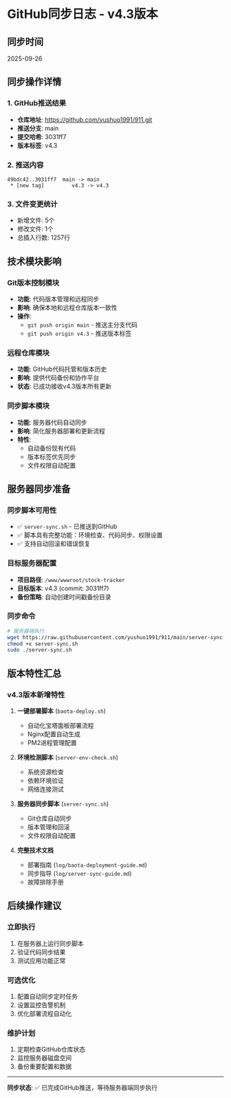 # GitHub同步日志 - v4.3版本

## 同步时间
2025-09-26

## 同步操作详情

### 1. GitHub推送结果
- **仓库地址**: https://github.com/yushuo1991/911.git
- **推送分支**: main
- **提交哈希**: 3031ff7
- **版本标签**: v4.3

### 2. 推送内容
```
49bdc42..3031ff7  main -> main
 * [new tag]         v4.3 -> v4.3
```

### 3. 文件变更统计
- 新增文件: 5个
- 修改文件: 1个
- 总插入行数: 1257行

## 技术模块影响

### Git版本控制模块
- **功能**: 代码版本管理和远程同步
- **影响**: 确保本地和远程仓库版本一致性
- **操作**:
  - `git push origin main` - 推送主分支代码
  - `git push origin v4.3` - 推送版本标签

### 远程仓库模块
- **功能**: GitHub代码托管和版本历史
- **影响**: 提供代码备份和协作平台
- **状态**: 已成功接收v4.3版本所有更新

### 同步脚本模块
- **功能**: 服务器代码自动同步
- **影响**: 简化服务器部署和更新流程
- **特性**:
  - 自动备份现有代码
  - 版本标签优先同步
  - 文件权限自动配置

## 服务器同步准备

### 同步脚本可用性
- ✅ `server-sync.sh` - 已推送到GitHub
- ✅ 脚本具有完整功能：环境检查、代码同步、权限设置
- ✅ 支持自动回滚和错误恢复

### 目标服务器配置
- **项目路径**: `/www/wwwroot/stock-tracker`
- **目标版本**: v4.3 (commit: 3031ff7)
- **备份策略**: 自动创建时间戳备份目录

### 同步命令
```bash
# 服务器端执行
wget https://raw.githubusercontent.com/yushuo1991/911/main/server-sync.sh
chmod +x server-sync.sh
sudo ./server-sync.sh
```

## 版本特性汇总

### v4.3版本新增特性
1. **一键部署脚本** (`baota-deploy.sh`)
   - 自动化宝塔面板部署流程
   - Nginx配置自动生成
   - PM2进程管理配置

2. **环境检测脚本** (`server-env-check.sh`)
   - 系统资源检查
   - 依赖环境验证
   - 网络连接测试

3. **服务器同步脚本** (`server-sync.sh`)
   - Git仓库自动同步
   - 版本管理和回滚
   - 文件权限自动配置

4. **完整技术文档**
   - 部署指南 (`log/baota-deployment-guide.md`)
   - 同步指导 (`log/server-sync-guide.md`)
   - 故障排除手册

## 后续操作建议

### 立即执行
1. 在服务器上运行同步脚本
2. 验证代码同步结果
3. 测试应用功能正常

### 可选优化
1. 配置自动同步定时任务
2. 设置监控告警机制
3. 优化部署流程自动化

### 维护计划
1. 定期检查GitHub仓库状态
2. 监控服务器磁盘空间
3. 备份重要配置和数据

---

**同步状态**: ✅ 已完成GitHub推送，等待服务器端同步执行